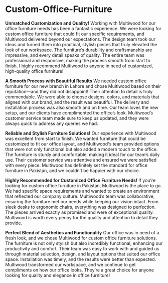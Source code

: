 # Custom-Office-Furniture

**Unmatched Customization and Quality!** Working with Multiwood for our office furniture needs has been a fantastic experience. We were looking for custom office furniture that could fit our specific requirements, and Multiwood delivered beyond our expectations. The design team took our ideas and turned them into practical, stylish pieces that truly elevated the look of our workspace. The furniture’s durability and craftsmanship are impressive, and every detail speaks of quality. The entire team was professional and responsive, making the process smooth from start to finish. I highly recommend Multiwood to anyone in need of customized, high-quality office furniture!

**A Smooth Process with Beautiful Results** We needed custom office furniture for our new branch in Lahore and chose Multiwood based on their reputation—and they did not disappoint! Their attention to detail is truly commendable. We were able to choose designs, colors, and materials that aligned with our brand, and the result was beautiful. The delivery and installation process was also smooth and on time. Our team loves the new setup, and our clients have complimented the office’s look. Multiwood’s customer service team made sure to keep us updated, and they were always quick to address any queries we had.

**Reliable and Stylish Furniture Solutions!** Our experience with Multiwood was excellent from start to finish. We wanted furniture that could be customized to fit our office layout, and Multiwood's team provided options that were not only functional but also added a modern touch to the office. The furniture is sturdy and comfortable, making it ideal for our team’s daily use. Their customer service was attentive and ensured we were satisfied with every piece. Multiwood has definitely set the standard for office furniture in Pakistan, and we couldn’t be happier with our choice.

**Highly Recommended for Customized Office Furniture Needs!** If you’re looking for custom office furniture in Pakistan, Multiwood is the place to go. We had specific space requirements and wanted to create an environment that reflected our company culture. Multiwood’s team was collaborative, ensuring the furniture met our needs while keeping our vision intact. From sleek desks to ergonomic chairs, everything was designed to perfection. The pieces arrived exactly as promised and were of exceptional quality. Multiwood is worth every penny for the quality and attention to detail they provide.

**Perfect Blend of Aesthetics and Functionality** Our office was in need of a fresh look, and we chose Multiwood for custom office furniture solutions. The furniture is not only stylish but also incredibly functional, enhancing our productivity and comfort. Their team was easy to work with and guided us through material selection, design, and layout options that suited our office space. Installation was timely, and the results were better than expected. Multiwood transformed our workspace, and we continue to get compliments on how our office looks. They’re a great choice for anyone looking for quality and elegance in office furniture!
